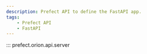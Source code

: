 ```yaml
---
description: Prefect API to define the FastAPI app.
tags:
    - Prefect API
    - FastAPI
---
```


::: prefect.orion.api.server